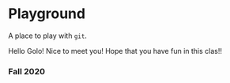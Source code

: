 # Playground

A place to play with `git`.

Hello Golo! Nice to meet you!
Hope that you have fun in this clas!!
### Fall 2020
